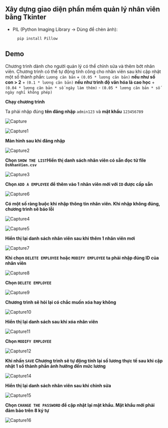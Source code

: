 
##  Xây dựng giao diện phần mềm quản lý nhân viên bằng Tkinter

- PIL (Python Imaging Library -> Dùng để chèn ảnh):  

        pip install Pillow
## Demo
Chương trình dành cho người quản lý có thể chỉnh sửa và thêm bớt nhân viên. Chương trình có thể tự động tính công cho nhân viên sau khi cập nhật một số thành phần:
```Lương căn bản``` + ```(0.05 * lương căn bản)``` **nếu như số con > 2** + ```(0.1 * lương căn bản)``` **nếu như trình độ văn hóa là cao học** + ```(0.04 * lương căn bản * số ngày làm thêm)``` - ```(0.05 * lương căn bản * số ngày nghỉ không phép)```


**Chạy chương trình**


Ta phải nhập đúng **tên đăng nhập** ```admin123``` và **mật khẩu** ```123456789```


![Capture](https://user-images.githubusercontent.com/82378378/165754109-9774a656-b7be-42e0-87f5-e1a13ec1ac57.PNG)


![Capture1](https://user-images.githubusercontent.com/82378378/165754107-f3391b18-82d5-4179-b407-6a4f008a0c38.PNG)


**Màn hình sau khi đăng nhập**


![Capture2](https://user-images.githubusercontent.com/82378378/165754103-fcd76ff2-544a-4ca6-8b0a-742eea6eac26.PNG)


**Chọn ```SHOW THE LIST```Hiển thị danh sách nhân viên có sẵn đọc từ file ```DsNhanVien.csv```**


![Capture3](https://user-images.githubusercontent.com/82378378/165754099-31d3332b-f3b7-4d35-a4da-9887f32adf2b.PNG)


**Chọn ```ADD A EMPLOYEE``` để thêm vào 1 nhân viên mới với ```ID``` được cấp sẵn**

![Capture6](https://user-images.githubusercontent.com/82378378/165754087-98be418b-9830-46e5-b2c0-9251a6b203b2.PNG)


**Có một số ràng buộc khi nhập thông tin nhân viên. Khi nhập không đúng, chương trình sẽ báo lỗi**


![Capture4](https://user-images.githubusercontent.com/82378378/165754097-25deb1cd-7b6e-4a22-abd3-12fc8f5872b5.PNG)



![Capture5](https://user-images.githubusercontent.com/82378378/165754093-94775c2b-7680-43a7-9340-cf8eeee4e483.PNG)



**Hiển thị lại danh sách nhân viên sau khi thêm 1 nhân viên mơi**


![Capture7](https://user-images.githubusercontent.com/82378378/165754082-67cab666-4720-4062-9af0-a977ff5efe09.PNG)



**Khi chọn ```DELETE EMPLOYEE``` hoặc ```MODIFY EMPLOYEE``` ta phải nhập đúng ID của nhân viên**


![Capture8](https://user-images.githubusercontent.com/82378378/165754081-d7b3c430-dafa-4341-beec-1d18e012540f.PNG)

**Chọn ```DELETE EMPLOYEE```**


![Capture9](https://user-images.githubusercontent.com/82378378/165754073-09e85089-4643-472e-9959-0db8a5c5ea66.PNG)

**Chương trình sẽ hỏi lại có chắc muốn xóa hay không**


![Capture10](https://user-images.githubusercontent.com/82378378/165754071-9266d7a5-30b5-4962-a6df-956a126a7a2a.PNG)


**Hiển thị lại danh sách sau khi xóa nhân viên**


![Capture11](https://user-images.githubusercontent.com/82378378/165754066-740f40ee-1fcd-432a-922c-6d1183477c16.PNG)


**Chọn ```MODIFY EMPLOYEE```**


![Capture12](https://user-images.githubusercontent.com/82378378/165754060-1579512e-972b-485f-ae93-4a8c72e32e7b.PNG)


**Khi nhấn ```SAVE``` Chương trình sẽ tự động tính lại số lương thực tế sau khi cập nhật 1 số thành phần ảnh hưởng đến mức lương**

![Capture14](https://user-images.githubusercontent.com/82378378/165754058-91d53f1a-1ad3-444a-ae7e-d8b2251aab7c.PNG)

**Hiển thị lại danh sách nhân viên sau khi chỉnh sửa**

![Capture15](https://user-images.githubusercontent.com/82378378/165754056-7fdc3483-64f2-4f80-8490-831916d8ff30.PNG)

**Chọn ```CHANGE THE PASSWORD``` để cập nhật lại mật khẩu. Mật khẩu mới phải đảm bảo trên 8 ký tự**


![Capture16](https://user-images.githubusercontent.com/82378378/165754041-418dd735-58a8-4269-9ac9-d238ec521e3f.PNG)
